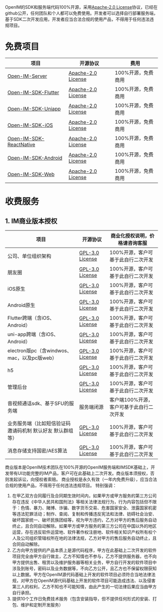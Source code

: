 OpenIM的SDK和服务端代码100%开源，采用[Apache-2.0 License](https://github.com/OpenIMSDK/Open-IM-Server/blob/main/LICENSE)协议，已经在github公开，任何团队和个人都可以免费使用。开发者可以选择自行部署服务端，基于SDK二次开发应用，开发者应当合法合规的使用产品，不得用于任何违法违规项目。

# 免费项目

| 项目                                                         | 开源协议                                                     | 费用               |
| ------------------------------------------------------------ | ------------------------------------------------------------ | ------------------ |
| [Open-IM-Server](https://github.com/OpenIMSDK/Open-IM-Server) | [ Apache-2.0 License](https://github.com/OpenIMSDK/Open-IM-Server/blob/main/LICENSE) | 100%开源，免费商用 |
| [Open-IM-SDK-Flutter](https://github.com/OpenIMSDK/Open-IM-SDK-Flutter) | [ Apache-2.0 License](https://github.com/OpenIMSDK/Open-IM-Server/blob/main/LICENSE) | 100%开源，免费商用 |
| [Open-IM-SDK-Uniapp](https://github.com/OpenIMSDK/Open-IM-SDK-Uniapp) | [ Apache-2.0 License](https://github.com/OpenIMSDK/Open-IM-Server/blob/main/LICENSE) | 100%开源，免费商用 |
| [Open-IM-SDK-iOS](https://github.com/OpenIMSDK/Open-IM-SDK-iOS) | [ Apache-2.0 License](https://github.com/OpenIMSDK/Open-IM-Server/blob/main/LICENSE) | 100%开源，免费商用 |
| [Open-IM-SDK-ReactNative](https://github.com/OpenIMSDK/Open-IM-SDK-ReactNative) | [ Apache-2.0 License](https://github.com/OpenIMSDK/Open-IM-Server/blob/main/LICENSE) | 100%开源，免费商用 |
| [Open-IM-SDK-Android](https://github.com/OpenIMSDK/Open-IM-SDK-Android) | [ Apache-2.0 License](https://github.com/OpenIMSDK/Open-IM-Server/blob/main/LICENSE) | 100%开源，免费商用 |
| [Open-IM-SDK-Web](https://github.com/OpenIMSDK/Open-IM-SDK-Web) | [ Apache-2.0 License](https://github.com/OpenIMSDK/Open-IM-Server/blob/main/LICENSE) | 100%开源，免费商用 |

# 收费服务
## 1. IM商业版本授权
| 项目                             | 开源协议                                                                                     | 商业化授权说明，价格请咨询客服        |
|--------------------------------|------------------------------------------------------------------------------------------|--------------------------|
| 公司、单位组织架构                   | [GPL-3.0 License](https://github.com/OpenIMSDK/OpenMetaOffice-Flutter/blob/main/LICENSE) | 100%开源，客户可基于此自行二次开发 |
| 朋友圈                         | [GPL-3.0 License](https://github.com/OpenIMSDK/OpenMetaOffice-Flutter/blob/main/LICENSE) | 100%开源，客户可基于此自行二次开发 |
| iOS原生                          | [GPL-3.0 License](https://github.com/OpenIMSDK/OpenMetaOffice-Flutter/blob/main/LICENSE) | 100%开源，客户可基于此自行二次开发 |
| Android原生                      | [GPL-3.0 License](https://github.com/OpenIMSDK/OpenMetaOffice-Flutter/blob/main/LICENSE) | 100%开源，客户可基于此自行二次开发 |
| Flutter跨端（含iOS、Android）        | [GPL-3.0 License](https://github.com/OpenIMSDK/OpenMetaOffice-Flutter/blob/main/LICENSE) | 100%开源，客户可基于此自行二次开发 |
| uni-app跨端（含iOS、Android）        | [GPL-3.0 License](https://github.com/OpenIMSDK/OpenMetaOffice-Flutter/blob/main/LICENSE) | 100%开源，客户可基于此自行二次开发 |
| electron版pc（含windwos、mac，以及pc版web） | [GPL-3.0 License](https://github.com/OpenIMSDK/OpenMetaOffice-Flutter/blob/main/LICENSE) | 100%开源，客户可基于此自行二次开发 |
| h5                    | [GPL-3.0 License](https://github.com/OpenIMSDK/OpenMetaOffice-Flutter/blob/main/LICENSE) | 100%开源，客户可基于此自行二次开发 |
| 管理后台                         | [GPL-3.0 License](https://github.com/OpenIMSDK/OpenMetaOffice-Flutter/blob/main/LICENSE) | 100%开源，客户可基于此自行二次开发 |
| 音视频通话sdk、基于SFU的服务端             | 服务端闭源                                                                                    | 客户端100%开源，客户可基于此自行二次开发 |
| 业务服务端（比如短信验证码 邀请码机制 默认好友 默认群组等） | [GPL-3.0 License](https://github.com/OpenIMSDK/OpenMetaOffice-Flutter/blob/main/LICENSE) | 100%开源，客户可基于此自行二次开发 |
| 消息存储支持国密/AES算法               | [GPL-3.0 License](https://github.com/OpenIMSDK/OpenMetaOffice-Flutter/blob/main/LICENSE) | 100%开源，客户可基于此自行二次开发 |

商业版本是OpenIM技术团队在100%开源的OpenIM服务端和IMSDK基础上，开发带有UI功能完整的IM产品，客户可在此基础上二次开发。商业版本须授权，否则发起诉讼，向侵权者索赔。
商业授权是永久有效（一年内免费升级），应当合法合规的使用产品，不得用于任何违法违规项目。
特别强调：

1. 在甲乙双方合同履行及合同期生效时间内，如果甲方或甲方服务的第三方公司存在违反《中华人民共和国刑法》等相关法律法规行为，行为内容包括但不限于：色情、暴力、赌博、诈骗、数字货币交易、危害国家安全、泄露国家机密等违法犯罪活动；制作、查阅、复制和传播违反宪法和法律、妨碍社会治安、破坏国家统一、破坏民族团结等，视为甲方违约，乙方对甲方的售后服务自动终止，且合同自动解除。如果甲方或甲方服务的第三方公司在中国以外的地区运营，存在违反软件运营地、软件著作权注册地、软件相关知识产权所有权个人及公司组织管辖权所在地的法律法规，乙方对甲方的售后服务自动终止，且合同自动解除。
2. 乙方向甲方提供的产品本质上是源代码程序，甲方在此基础上二次开发的软件项目完全由甲方自行做主，乙方不知情也不参与，乙方不提供服务器，也不向甲方提供出售、租赁以及维护服务器等相关业务，甲方自行开发的软件项目中涉及到账号，密码以及业务数据等，不向乙方公开，且乙方也不保留权限获知以上数据。甲方在OpenIM源代码基础上开发的软件项目必须符合当地法律法规，对甲方在OpenIM源代码基础上开发的软件项目可能造成违法、以及侵害第三人的权利，乙方不知也不可能知情，由此产生的一切法律后果应当由甲方自行承担。
3. 提供10个工作日免费技术服务（包含安装指导，但不提供任何形式的安装、打包、维护和定制开发服务）



